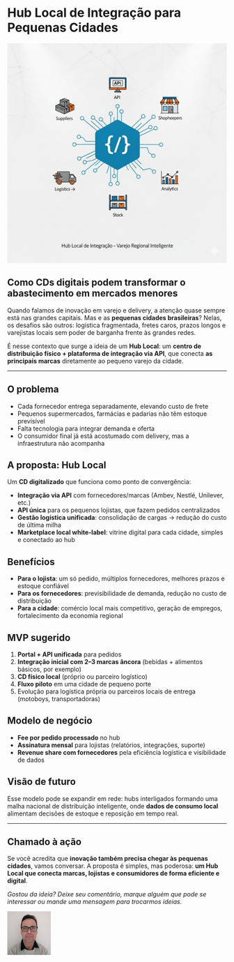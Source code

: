# Hub Local de Integração para Pequenas Cidades

![Hub Local de Integração](/articles/assets/img/2025_09_28_IMAGE_001.png)

## Como CDs digitais podem transformar o abastecimento em mercados menores

Quando falamos de inovação em varejo e delivery, a atenção quase sempre está nas grandes capitais. Mas e as **pequenas cidades brasileiras**? Nelas, os desafios são outros: logística fragmentada, fretes caros, prazos longos e varejistas locais sem poder de barganha frente às grandes redes.

É nesse contexto que surge a ideia de um **Hub Local**: um **centro de distribuição físico + plataforma de integração via API**, que conecta **as principais marcas** diretamente ao pequeno varejo da cidade.

---

## O problema

- Cada fornecedor entrega separadamente, elevando custo de frete  
- Pequenos supermercados, farmácias e padarias não têm estoque previsível  
- Falta tecnologia para integrar demanda e oferta  
- O consumidor final já está acostumado com delivery, mas a infraestrutura não acompanha

## A proposta: Hub Local

Um **CD digitalizado** que funciona como ponto de convergência:

- **Integração via API** com fornecedores/marcas (Ambev, Nestlé, Unilever, etc.)
- **API única** para os pequenos lojistas, que fazem pedidos centralizados
- **Gestão logística unificada**: consolidação de cargas → redução do custo de última milha
- **Marketplace local white-label**: vitrine digital para cada cidade, simples e conectado ao hub

## Benefícios

- **Para o lojista**: um só pedido, múltiplos fornecedores, melhores prazos e estoque confiável  
- **Para os fornecedores**: previsibilidade de demanda, redução no custo de distribuição  
- **Para a cidade**: comércio local mais competitivo, geração de empregos, fortalecimento da economia regional

## MVP sugerido

1. **Portal + API unificada** para pedidos  
2. **Integração inicial com 2–3 marcas âncora** (bebidas + alimentos básicos, por exemplo)  
3. **CD físico local** (próprio ou parceiro logístico)  
4. **Fluxo piloto** em uma cidade de pequeno porte  
5. Evolução para logística própria ou parceiros locais de entrega (motoboys, transportadoras)

## Modelo de negócio

- **Fee por pedido processado** no hub  
- **Assinatura mensal** para lojistas (relatórios, integrações, suporte)  
- **Revenue share com fornecedores** pela eficiência logística e visibilidade de dados

## Visão de futuro

Esse modelo pode se expandir em rede: hubs interligados formando uma malha nacional de distribuição inteligente, onde **dados de consumo local** alimentam decisões de estoque e reposição em tempo real.

---

## Chamado à ação

Se você acredita que **inovação também precisa chegar às pequenas cidades**, vamos conversar. A proposta é simples, mas poderosa: **um Hub Local que conecta marcas, lojistas e consumidores de forma eficiente e digital**.

*Gostou da ideia? Deixe seu comentário, marque alguém que pode se interessar ou mande uma mensagem para trocarmos ideias.*

[![Christian Mulato](/articles/assets/img/foto_chri.jpg)](https://www.linkedin.com/in/chmulato/)
